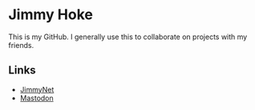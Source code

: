 # Jimmy Hoke
This is my GitHub.  I generally use this to collaborate on projects with my friends.

## Links

- [JimmyNet](https://jimmyhoke.net)
- <a rel="me" href="https://fosstodon.org/@jimmyhoke">Mastodon</a>

<!---
JimmyHoke/JimmyHoke is a ✨ special ✨ repository because its `README.md` (this file) appears on your GitHub profile.
You can click the Preview link to take a look at your changes.
--->
